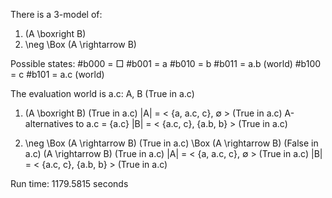 
There is a 3-model of:

1. (A \boxright B)
2. \neg \Box (A \rightarrow B)

Possible states:
  #b000 = □
  #b001 = a
  #b010 = b
  #b011 = a.b (world)
  #b100 = c
  #b101 = a.c (world)

The evaluation world is a.c:
  A, B  (True in a.c)

1.  (A \boxright B)  (True in a.c)
    |A| = < {a, a.c, c}, ∅ >  (True in a.c)
    A-alternatives to a.c = {a.c}
      |B| = < {a.c, c}, {a.b, b} >  (True in a.c)

2.  \neg \Box (A \rightarrow B)  (True in a.c)
    \Box (A \rightarrow B)  (False in a.c)
      (A \rightarrow B)  (True in a.c)
        |A| = < {a, a.c, c}, ∅ >  (True in a.c)
        |B| = < {a.c, c}, {a.b, b} >  (True in a.c)

Run time: 1179.5815 seconds

